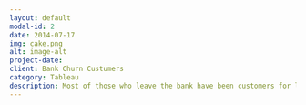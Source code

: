 ```yaml
---
layout: default
modal-id: 2
date: 2014-07-17
img: cake.png
alt: image-alt
project-date: 
client: Bank Churn Custumers
category: Tableau
description: Most of those who leave the bank have been customers for less than a year, their estimated salary is equal to the balance on their bank statement. The age group most likely to leave is 41-50 years old. France has the highest client amount, but this does not mean a better balance. German accounts(Salary: 101K) have the highest balances, doubling those of France and Spain(Salary: 99K), although the average salary is practically the same(Salary: Germany 101K, France 100K, Spain 99K).
---
```

